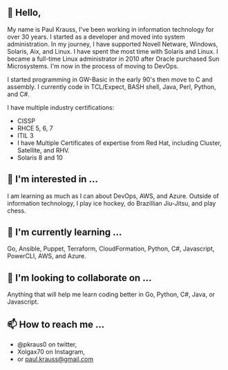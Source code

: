 ## 👋 Hello, 
My name is Paul Krauss,
I've been working in information technology for over 30 years. I started as a developer and moved into system administration. In my journey, I have supported Novell Netware, Windows, Solaris, Aix, and Linux. I have spent the most time with Solaris and Linux. I became a full-time Linux administrator in 2010 after Oracle purchased Sun Microsystems. I'm now in the process of moving to DevOps.  
  
I started programming in GW-Basic in the early 90's then move to C and assembly. I currently code in TCL/Expect, BASH shell, Java, Perl, Python, and C#.  
  
I have multiple industry certifications: 
- CISSP 
- RHCE 5, 6, 7 
- ITIL 3 
- I have Multiple Certificates of expertise from Red Hat, including Cluster, Satellite, and RHV.  
- Solaris 8 and 10   

    
## 👀 I'm interested in ...
I am learning as much as I can about DevOps, AWS, and Azure. Outside of information technology, I play ice hockey, do Brazillian Jiu-Jitsu, and play chess.

## 🌱 I'm currently learning ...
Go, Ansible, Puppet, Terraform, CloudFormation, Python, C#, Javascript, PowerCLI, AWS, and Azure.

## 💞️ I'm looking to collaborate on ...
Anything that will help me learn coding better in Go, Python, C#, Java, or Javascript. 

## 📫 How to reach me ...
- @pkraus0 on twitter,
- Xolgax70 on Instagram,
- or paul.krauss@gmail.com
<!---
xolgax/xolgax is a ✨ special ✨ repository because its `README.md` (this file) appears on your GitHub profile.
You can click the Preview link to take a look at your changes.
--->
